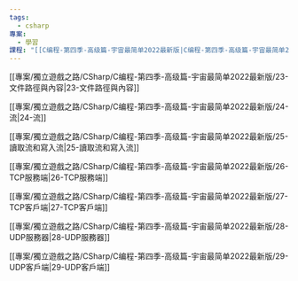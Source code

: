 ```yaml
---
tags:
  - csharp
專案:
  - 學習
課程: "[[C编程-第四季-高级篇-宇宙最简单2022最新版|C编程-第四季-高级篇-宇宙最简单2022最新版]]"
---
```

[[專案/獨立遊戲之路/CSharp/C编程-第四季-高级篇-宇宙最简单2022最新版/23-文件路徑與內容|23-文件路徑與內容]]

[[專案/獨立遊戲之路/CSharp/C编程-第四季-高级篇-宇宙最简单2022最新版/24-流|24-流]] 

[[專案/獨立遊戲之路/CSharp/C编程-第四季-高级篇-宇宙最简单2022最新版/25-讀取流和寫入流|25-讀取流和寫入流]]

[[專案/獨立遊戲之路/CSharp/C编程-第四季-高级篇-宇宙最简单2022最新版/26-TCP服務端|26-TCP服務端]]

[[專案/獨立遊戲之路/CSharp/C编程-第四季-高级篇-宇宙最简单2022最新版/27-TCP客戶端|27-TCP客戶端]]

[[專案/獨立遊戲之路/CSharp/C编程-第四季-高级篇-宇宙最简单2022最新版/28-UDP服務器|28-UDP服務器]]

[[專案/獨立遊戲之路/CSharp/C编程-第四季-高级篇-宇宙最简单2022最新版/29-UDP客戶端|29-UDP客戶端]]








